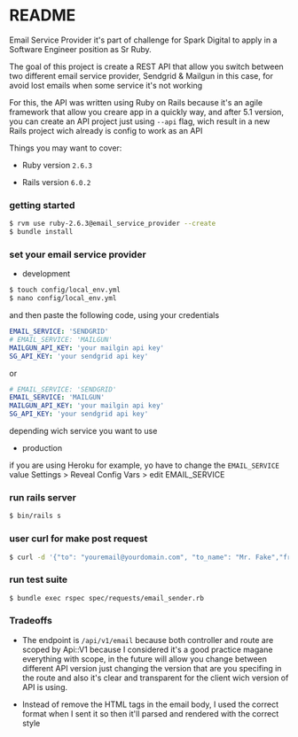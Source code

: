 # README

Email Service Provider it's part of challenge for Spark Digital to apply in a Software Engineer position as Sr Ruby.

The goal of this project is create a REST API that allow you switch between two different email service provider, Sendgrid & Mailgun in this case, for avoid lost emails when some service it's not working

For this, the API was written using Ruby on Rails because it's an agile framework that allow you creare app in a quickly way, and after 5.1 version, you can create an API project just using `--api` flag, wich result in a new Rails project wich already is config to work as an API

Things you may want to cover:

* Ruby version `2.6.3`

* Rails version `6.0.2`


### getting started
```sh
$ rvm use ruby-2.6.3@email_service_provider --create
$ bundle install
```

### set your email service provider
* development


```sh
$ touch config/local_env.yml
$ nano config/local_env.yml
```
and then paste the following code, using your credentials

```yml
EMAIL_SERVICE: 'SENDGRID'
# EMAIL_SERVICE: 'MAILGUN'
MAILGUN_API_KEY: 'your mailgin api key'
SG_API_KEY: 'your sendgrid api key'

```

or

```yml
# EMAIL_SERVICE: 'SENDGRID'
EMAIL_SERVICE: 'MAILGUN'
MAILGUN_API_KEY: 'your mailgin api key'
SG_API_KEY: 'your sendgrid api key'

```

depending wich service you want to use


* production


if you are using Heroku for example, yo have to change the `EMAIL_SERVICE` value
Settings > Reveal Config Vars > edit EMAIL_SERVICE

### run rails server
```sh
$ bin/rails s
```

### user curl for make post request
```sh
$ curl -d '{"to": "youremail@yourdomain.com", "to_name": "Mr. Fake","from": "noreply@mybrightwheel.com","from_name": "Brightwheel","subject": "A Message from Brighwheet","body": "<h1>Your Bill</h><p>$10</p>"}' -H "Content-Type: application/json" -X POST http://localhost:3000/api/v1/email
```

### run test suite
```sh
$ bundle exec rspec spec/requests/email_sender.rb
```




### Tradeoffs

* The endpoint is `/api/v1/email` because both controller and route are scoped by Api::V1 because I considered it's a good practice magane everything with scope, in the future will allow you change between different API version just changing the version that are you specifing in the route and also it's clear and transparent for the client wich version of API is using.

* Instead of remove the HTML tags in the email body, I used the correct format when I sent it so then it'll parsed and rendered with the correct style